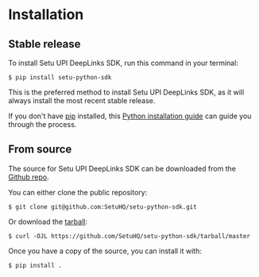 # Installation

## Stable release

To install Setu UPI DeepLinks SDK, run this command in your
terminal:

``` console
$ pip install setu-python-sdk
```

This is the preferred method to install Setu UPI DeepLinks SDK, as it will always install the most recent stable release.

If you don't have [pip][] installed, this [Python installation guide][]
can guide you through the process.

## From source

The source for Setu UPI DeepLinks SDK can be downloaded from
the [Github repo][].

You can either clone the public repository:

``` console
$ git clone git@github.com:SetuHQ/setu-python-sdk.git
```

Or download the [tarball][]:

``` console
$ curl -OJL https://github.com/SetuHQ/setu-python-sdk/tarball/master
```

Once you have a copy of the source, you can install it with:

``` console
$ pip install .
```

  [pip]: https://pip.pypa.io
  [Python installation guide]: http://docs.python-guide.org/en/latest/starting/installation/
  [Github repo]: https://github.com/%7B%7B%20cookiecutter.github_username%20%7D%7D/%7B%7B%20cookiecutter.project_slug%20%7D%7D
  [tarball]: https://github.com/%7B%7B%20cookiecutter.github_username%20%7D%7D/%7B%7B%20cookiecutter.project_slug%20%7D%7D/tarball/master
